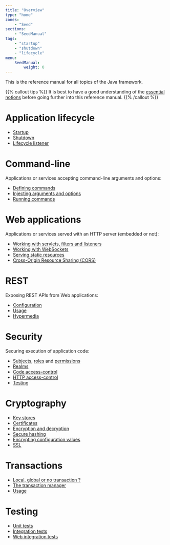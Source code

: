 ```yaml
---
title: "Overview"
type: "home"
zones:
    - "Seed"
sections:
    - "SeedManual"
tags:
    - "startup"
    - "shutdown"
    - "lifecycle"
menu:
    SeedManual:
        weight: 0
---
```


This is the reference manual for all topics of the Java framework. 

{{% callout tips %}}
It is best to have a good understanding of the [essential notions](..) before going further into this reference manual.
{{% /callout %}}

# Application lifecycle

* [Startup](running#startup)
* [Shutdown](running#shutdown)
* [Lifecycle listener](running#lifecycle-listener)

# Command-line

Applications or services accepting command-line arguments and options:

* [Defining commands](cli#defining-commands)
* [Injecting arguments and options](cli#arguments-and-options)
* [Running commands](cli#running-commands)

# Web applications

Applications or services served with an HTTP server (embedded or not): 

* [Working with servlets, filters and listeners](web#servlets-filters-and-listeners)
* [Working with WebSockets](web#websockets)
* [Serving static resources](web#static-resources)
* [Cross-Origin Resource Sharing (CORS)](web#cors)

# REST

Exposing REST APIs from Web applications:  

* [Configuration](rest#configuration)
* [Usage](rest#usage)
* [Hypermedia](rest#hypermedia)

# Security

Securing execution of application code:

* [Subjects](security#subjects), [roles](security#roles) and [permissions](security#permissions)
* [Realms](security#realms)
* [Code access-control](security#code-access-control)
* [HTTP access-control](security#http-access-control)
* [Testing](security#testing)

# Cryptography

* [Key stores](crypto#key-stores)
* [Certificates](crypto#certificates)
* [Encryption and decryption](crypto#encryption-and-decryption)
* [Secure hashing](crypto#secure-hashing)
* [Encrypting configuration values](crypto#encrypting-configuration-values)
* [SSL](crypto#ssl)

# Transactions

* [Local, global or no transaction ?](transactions#local-global-or-no-transaction)
* [The transaction manager](transactions#the-transaction-manager)
* [Usage](transactions#usage)

# Testing

* [Unit tests](testing#unit-tests)
* [Integration tests](testing#integration-tests)
* [Web integration tests](testing#web-integration-tests)

